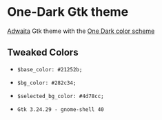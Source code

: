 # One-Dark Gtk theme

[Adwaita](https://github.com/GNOME/gtk/tree/mainline/gtk/theme/Adwaita) Gtk theme with the [One Dark color scheme](https://github.com/Binaryify/OneDark-Pro/blob/master/themes/OneDark-Pro.json)
 

## Tweaked Colors

- `$base_color: #21252b;`
- `$bg_color: #282c34;`
- `$selected_bg_color: #4d78cc;`

- `Gtk 3.24.29 - gnome-shell 40` 
